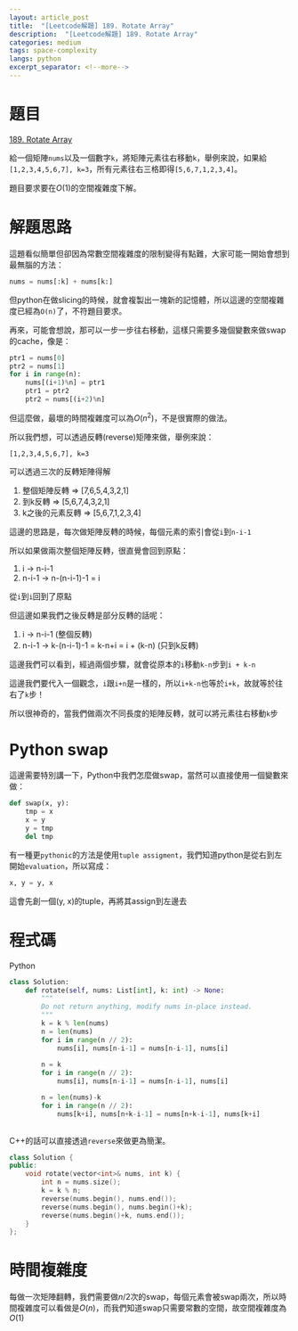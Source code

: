 ```yaml
---
layout: article_post
title:  "[Leetcode解題] 189. Rotate Array"
description:  "[Leetcode解題] 189. Rotate Array"
categories: medium 
tags: space-complexity
langs: python
excerpt_separator: <!--more-->
---
```


# 題目

[189. Rotate Array](https://leetcode.com/problems/rotate-array/)

給一個矩陣`nums`以及一個數字`k`，將矩陣元素往右移動`k`，舉例來說，如果給`[1,2,3,4,5,6,7], k=3`，所有元素往右三格即得`[5,6,7,1,2,3,4]`。

題目要求要在$O(1)$的空間複雜度下解。
<!--more-->

# 解題思路

這題看似簡單但卻因為常數空間複雜度的限制變得有點難，大家可能一開始會想到最無腦的方法：

```python
nums = nums[:k] + nums[k:]
```
但python在做slicing的時候，就會複製出一塊新的記憶體，所以這邊的空間複雜度已經為`O(n)`了，不符題目要求。

再來，可能會想說，那可以一步一步往右移動，這樣只需要多幾個變數來做swap的cache，像是：

```python
ptr1 = nums[0]
ptr2 = nums[1]
for i in range(n):
    nums[(i+1)%n] = ptr1
    ptr1 = ptr2
    ptr2 = nums[(i+2)%n]
```

但這麼做，最壞的時間複雜度可以為$O(n^2)$，不是很實際的做法。

所以我們想，可以透過反轉(reverse)矩陣來做，舉例來說：

`[1,2,3,4,5,6,7], k=3`

可以透過三次的反轉矩陣得解

1. 整個矩陣反轉 => [7,6,5,4,3,2,1]
2. 到k反轉 => [5,6,7,4,3,2,1]
3. k之後的元素反轉 => [5,6,7,1,2,3,4]

這邊的思路是，每次做矩陣反轉的時候，每個元素的索引會從`i`到`n-i-1`

所以如果做兩次整個矩陣反轉，很直覺會回到原點：

1. i -> n-i-1
2. n-i-1 -> n-(n-i-1)-1 = i

從`i`到`i`回到了原點

但這邊如果我們之後反轉是部分反轉的話呢：

1. i -> n-i-1 (整個反轉)
2. n-i-1 -> k-(n-i-1)-1 = k-n+i = i + (k-n) (只到k反轉)

這邊我們可以看到，經過兩個步驟，就會從原本的`i`移動`k-n`步到`i + k-n`

這邊我們要代入一個觀念，`i`跟`i+n`是一樣的，所以`i+k-n`也等於`i+k`，故就等於往右了`k`步！

所以很神奇的，當我們做兩次不同長度的矩陣反轉，就可以將元素往右移動`k`步

# Python swap

這邊需要特別講一下，Python中我們怎麼做swap，當然可以直接使用一個變數來做：
```python
def swap(x, y):
    tmp = x
    x = y
    y = tmp
    del tmp
```

有一種更`pythonic`的方法是使用`tuple assigment`，我們知道python是從右到左開始`evaluation`，所以寫成：

```python
x, y = y, x
```
這會先創一個(y, x)的tuple，再將其assign到左邊去

# 程式碼

Python

```python
class Solution:
    def rotate(self, nums: List[int], k: int) -> None:
        """
        Do not return anything, modify nums in-place instead.
        """
        k = k % len(nums)
        n = len(nums)
        for i in range(n // 2):
            nums[i], nums[n-i-1] = nums[n-i-1], nums[i]
        
        n = k
        for i in range(n // 2):
            nums[i], nums[n-i-1] = nums[n-i-1], nums[i]

        n = len(nums)-k
        for i in range(n // 2):
            nums[k+i], nums[n+k-i-1] = nums[n+k-i-1], nums[k+i]
        
```

C++的話可以直接透過`reverse`來做更為簡潔。
```cpp
class Solution {
public:
    void rotate(vector<int>& nums, int k) {
        int n = nums.size();
        k = k % n;
        reverse(nums.begin(), nums.end());
        reverse(nums.begin(), nums.begin()+k);
        reverse(nums.begin()+k, nums.end());
    }
};
```


# 時間複雜度

每做一次矩陣翻轉，我們需要做$n/2$次的swap，每個元素會被swap兩次，所以時間複雜度可以看做是$O(n)$，而我們知道swap只需要常數的空間，故空間複雜度為$O(1)$



